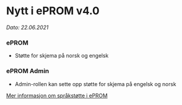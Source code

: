 # Nytt i ePROM v4.0
*Dato: 22.06.2021*

### ePROM
* Støtte for skjema på norsk og engelsk

### ePROM Admin
* Admin-rollen kan sette opp støtte for skjema på engelsk og norsk

[Mer informasjon om språkstøtte i ePROM](../Language)

